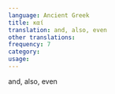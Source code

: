 ```yaml
---
language: Ancient Greek
title: καί
translation: and, also, even
other translations:
frequency: 7
category: 
usage: 
---
```

and, also, even